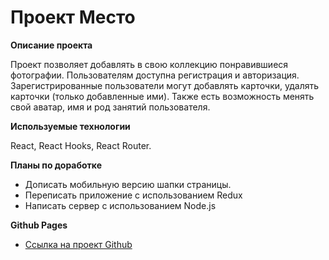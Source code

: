 # Проект Место

**Описание проекта**

Проект позволяет добавлять в свою коллекцию понравившиеся фотографии. Пользователям доступна регистрация и авторизация. Зарегистрированные пользователи могут добавлять карточки, удалять карточки (только добавленные ими). Также есть возможность менять свой аватар, имя и род занятий пользователя. 


**Используемые технологии**

React, React Hooks, React Router.

**Планы по доработке**

* Дописать мобильную версию шапки страницы. 
* Переписать приложение с использованием Redux
* Написать сервер с использованием Node.js

**Github Pages**

* [Ссылка на проект Github](https://romanmusin.github.io/react-mesto-auth/)
